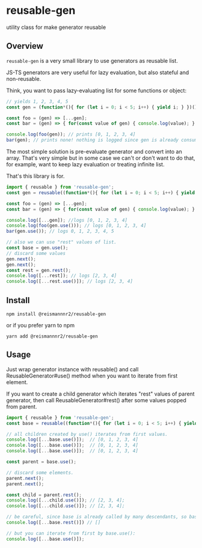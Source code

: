 # reusable-gen

utility class for make generator reusable

## Overview

`reusable-gen` is a very small library to use generators as reusable list.

JS-TS generators are very useful for lazy evaluation, but also stateful and non-reusable.

Think, you want to pass lazy-evaluating list for some functions or object:

```javascript
// yields 1, 2, 3, 4, 5
const gen = (function*(){ for (let i = 0; i < 5; i++) { yield i; } })();

const foo = (gen) => [...gen];
const bar = (gen) => { for(const value of gen) { console.log(value); } }

console.log(foo(gen)); // prints [0, 1, 2, 3, 4]
bar(gen); // prints none! nothing is logged since gen is already consumed.
```

The most simple solution is pre-evaluate generator and convert into an array.
That's very simple but in some case we can't or don't want to do that, 
for example, want to keep lazy evaluation or treating infinite list.

That's this library is for.

```javascript
import { reusable } from 'reusable-gen';
const gen = reusable((function*(){ for (let i = 0; i < 5; i++) { yield i; } })());

const foo = (gen) => [...gen];
const bar = (gen) => { for(const value of gen) { console.log(value); } }

console.log([...gen]); //logs [0, 1, 2, 3, 4]
console.log(foo(gen.use())); // logs [0, 1, 2, 3, 4]
bar(gen.use()); // logs 0, 1, 2, 3, 4, 5

// also we can use "rest" values of list.
const base = gen.use();
// discard some values
gen.next();
gen.next();
const rest = gen.rest();
console.log([...rest]); // logs [2, 3, 4]
console.log([...rest.use()]); // logs [2, 3, 4]
```

## Install

```
npm install @reismannnr2/reusable-gen
```

or if you prefer yarn to npm

```
yarn add @reismannnr2/reusable-gen
```

## Usage

Just wrap generator instance with reusable() and call ReusableGenerator#use() method when you want to iterate from first element.

If you want to create a child generator which iterates "rest" values of parent generator, then call ReusableGenerator#rest() after some values popped from parent.

```javascript
import { reusable } from 'reusable-gen';
const base = reusable((function*(){ for (let i = 0; i < 5; i++) { yield i; } })());

// all children created by use() iterates from first values.
console.log([...base.use()]);  // [0, 1, 2, 3, 4]
console.log([...base.use()]);  // [0, 1, 2, 3, 4]
console.log([...base.use()]);  // [0, 1, 2, 3, 4]

const parent = base.use();

// discard some elements.
parent.next();
parent.next();

const child = parent.rest();
console.log([...child.use()]); // [2, 3, 4];
console.log([...child.use()]); // [2, 3, 4];

// be careful, since base is already called by many descendants, so base.rest() iterates nothing.
console.log([...base.rest()]) // []

// but you can iterate from first by base.use():
console.log([...base.use()]);
```
